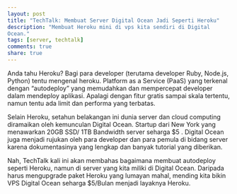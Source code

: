 ```yaml
---
layout: post
title: "TechTalk: Membuat Server Digital Ocean Jadi Seperti Heroku"
description: "Membuat Heroku mini di vps kita sendiri di Digital
Ocean."
tags: [server, techtalk]
comments: true
share: true
---
```


Anda tahu Heroku? Bagi para developer (terutama developer Ruby,
Node.js, Python) tentu mengenal heroku. Platform as a Service (PaaS)
yang terkenal dengan “autodeploy” yang memudahkan dan
mempercepat developer dalam mendeploy aplikasi. Apalagi dengan fitur
gratis sampai skala tertentu, namun tentu ada limit dan performa
yang terbatas.

Selain Heroku, setahun belakangan ini dunia server dan cloud computing
diramaikan oleh kemunculan Digital Ocean. Startup dari New York yang
menawarkan 20GB SSD/ 1TB Bandwidth server seharga $5 . Digital Ocean
juga menjadi rujukan oleh para developer dan para pemula di bidang
server karena dokumentasinya yang lengkap dan banyak tutorial yang
diberikan.

Nah, TechTalk kali ini akan membahas bagaimana membuat
autodeploy seperti Heroku, namun di server yang kita miliki di Digital
Ocean. Daripada harus mengupgrade paket Heroku yang lumayan mahal,
mending kita bikin VPS Digital Ocean seharga $5/Bulan menjadi layaknya
Heroku.

